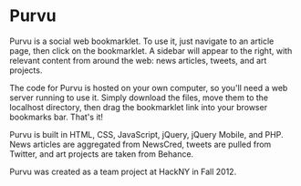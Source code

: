 # Purvu

Purvu is a social web bookmarklet. To use it, just navigate to an article page, then click on the bookmarklet. A sidebar will appear to the right, with relevant content from around the web: news articles, tweets, and art projects. 

The code for Purvu is hosted on your own computer, so you'll need a web server running to use it. Simply download the files, move them to the localhost directory, then drag the bookmarklet link into your browser bookmarks bar. That's it!

Purvu is built in HTML, CSS, JavaScript, jQuery, jQuery Mobile, and PHP. News articles are aggregated from NewsCred, tweets are pulled from Twitter, and art projects are taken from Behance.

Purvu was created as a team project at HackNY in Fall 2012.